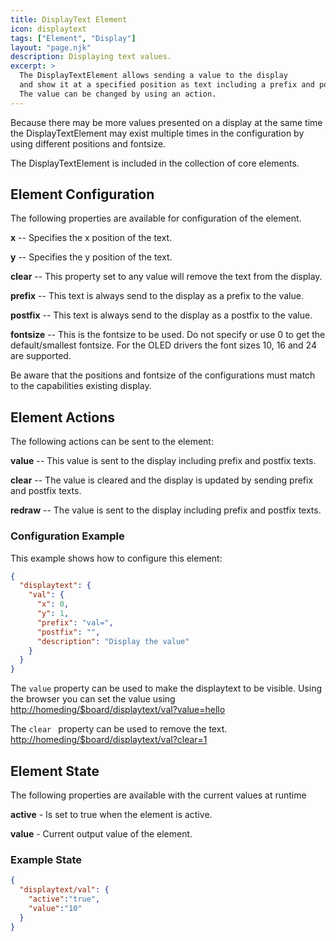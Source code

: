 ```yaml
---
title: DisplayText Element
icon: displaytext
tags: ["Element", "Display"]
layout: "page.njk"
description: Displaying text values.
excerpt: >
  The DisplayTextElement allows sending a value to the display
  and show it at a specified position as text including a prefix and postfix.
  The value can be changed by using an action.
---
```


Because there may be more values presented on a display at the same time the
DisplayTextElement may exist multiple times in the configuration by using different positions and fontsize.

The DisplayTextElement is included in the collection of core elements.


## Element Configuration

The following properties are available for configuration of the element.

<object data="/element.svg?displaytext" type="image/svg+xml"></object>

**x** -- Specifies the x position of the text.

**y** -- Specifies the y position of the text.

**clear** -- This property set to any value will remove the text from the display.

**prefix** -- This text is always send to the display as a prefix to the value.

**postfix** -- This text is always send to the display as a postfix to the value.

**fontsize** -- This is the fontsize to be used. Do not specify or use 0 to get the default/smallest fontsize.
For the OLED drivers the font sizes 10, 16 and 24 are supported.

Be aware that the positions and fontsize of the configurations must match to the capabilities existing display.


## Element Actions

The following actions can be sent to the element:

**value** -- This value is sent to the display including prefix and postfix texts.

**clear** -- The value is cleared and the display is updated by sending prefix and postfix texts.

**redraw** -- The value is sent to the display including prefix and postfix texts.


### Configuration Example

This example shows how to configure this element:

``` json
{
  "displaytext": {
    "val": {
      "x": 0,
      "y": 1,
      "prefix": "val=",
      "postfix": "",
      "description": "Display the value"
    }
  }
}
```

The `value` property can be used to make the displaytext to be visible. Using the browser you can set the value using <http://homeding/$board/displaytext/val?value=hello>

The `clear ` property can be used to remove the text. <http://homeding/$board/displaytext/val?clear=1>


## Element State

The following properties are available with the current values at runtime

**active** - Is set to true when the element is active.

**value** - Current output value of the element.


### Example State

``` json
{
  "displaytext/val": {
    "active":"true",
    "value":"10"
  }
}
```
